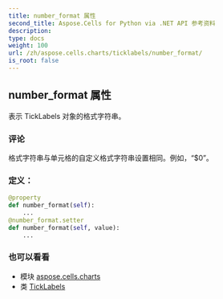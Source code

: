 ```yaml
---
title: number_format 属性
second_title: Aspose.Cells for Python via .NET API 参考资料
description:
type: docs
weight: 100
url: /zh/aspose.cells.charts/ticklabels/number_format/
is_root: false
---
```

## number_format 属性

表示 TickLabels 对象的格式字符串。

### 评论

格式字符串与单元格的自定义格式字符串设置相同。例如，“$0”。
### 定义：
```python
@property
def number_format(self):
    ...
@number_format.setter
def number_format(self, value):
    ...
```

### 也可以看看
* 模块 [aspose.cells.charts](../../)
* 类 [TickLabels](/cells/python-net/zh/aspose.cells.charts/ticklabels)
